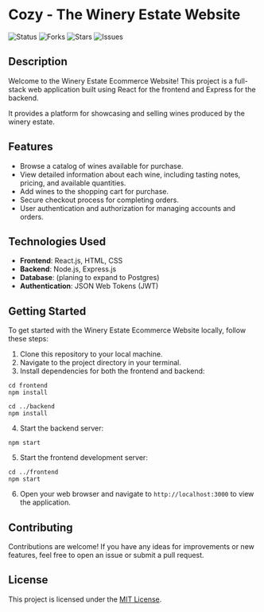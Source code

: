# Cozy - The Winery Estate Website

![Status](https://img.shields.io/badge/status-under%20developement-red)
![Forks](https://img.shields.io/github/forks/AKGames2001/online-examination-system)
![Stars](https://img.shields.io/github/stars/AKGames2001/online-examination-system)
![Issues](https://img.shields.io/github/issues/AKGames2001/online-examination-system)

## Description

Welcome to the Winery Estate Ecommerce Website! This project is a full-stack web application built using React for the frontend and Express for the backend. 

It provides a platform for showcasing and selling wines produced by the winery estate.

## Features

- Browse a catalog of wines available for purchase.
- View detailed information about each wine, including tasting notes, pricing, and available quantities.
- Add wines to the shopping cart for purchase.
- Secure checkout process for completing orders.
- User authentication and authorization for managing accounts and orders.

## Technologies Used

- **Frontend**: React.js, HTML, CSS
- **Backend**: Node.js, Express.js
- **Database**: (planing to expand to Postgres)
- **Authentication**: JSON Web Tokens (JWT)

## Getting Started

To get started with the Winery Estate Ecommerce Website locally, follow these steps:

1. Clone this repository to your local machine.
2. Navigate to the project directory in your terminal.
3. Install dependencies for both the frontend and backend:
```
cd frontend
npm install

cd ../backend
npm install
```
4. Start the backend server:
```
npm start
```

5. Start the frontend development server:
```
cd ../frontend
npm start
```

6. Open your web browser and navigate to `http://localhost:3000` to view the application.

## Contributing

Contributions are welcome! If you have any ideas for improvements or new features, feel free to open an issue or submit a pull request.

## License

This project is licensed under the [MIT License](LICENSE).
